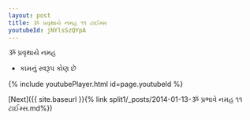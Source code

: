 ```yaml
---
layout: post
title: ૐ પ્રવૃથાયે નમહ ૧૧ ટાઈમ્સ
youtubeId: jNYlsSzQYpA
---
```

 
 
 ૐ પ્રવૃથાયે નમહ  
 
 -  કામનું સ્વરૂપ કોણ છે 
 
  
 
  
 
 
 
 
 
 


{% include youtubePlayer.html id=page.youtubeId %}
 
[Next]({{ site.baseurl }}{% link  split1/_posts/2014-01-13-ૐ પ્રભાવે નમહ ૧૧ ટાઈમ્સ.md%})
 
